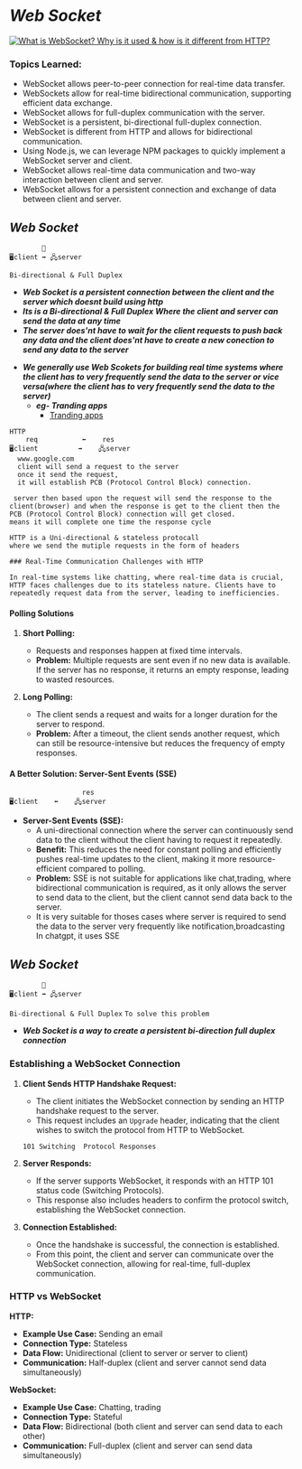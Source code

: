 # ***Web Socket***
[![What is WebSocket? Why is it used & how is it different from HTTP?](https://img.youtube.com/vi/favi7avxIag/hqdefault.jpg)](https://youtu.be/favi7avxIag?si=IdTwQnLBQpNod7ys)

### Topics Learned:
- WebSocket allows peer-to-peer connection for real-time data transfer.
- WebSockets allow for real-time bidirectional communication, supporting efficient data exchange.
- WebSocket allows for full-duplex communication with the server.
- WebSocket is a persistent, bi-directional full-duplex connection.
- WebSocket is different from HTTP and allows for bidirectional communication.
- Using Node.js, we can leverage NPM packages to quickly implement a WebSocket server and client.
- WebSocket allows real-time data communication and two-way interaction between client and server.
- WebSocket allows for a persistent connection and exchange of data between client and server.

## ***Web Socket***
```
        🔄
🖥️client ➡ 🖧server 
```
`Bi-directional & Full Duplex`

* ***Web Socket is a persistent connection between the client and the server which doesnt build using http***
* ***Its is a Bi-directional & Full Duplex Where the client and server can send the data at any time***
* ***The server does'nt have to wait for the client requests to push back any data and the client does'nt have to create a new conection to send any data to the server***

- ***We generally use Web Scokets for building real time systems where the client has to very frequently send the data to the server or vice versa(where the client has to very frequently send the data to the server)***
  * ***eg- Tranding apps***
    * [Tranding apps](https://www.wsj.com/market-data/stocks)

```
HTTP
    req           ⬅    res
🖥️client          ➡    🖧server 
  www.google.com   
  client will send a request to the server 
  once it send the request,
  it will establish PCB (Protocol Control Block) connection.

 server then based upon the request will send the response to the client(browser) and when the response is get to the client then the PCB (Protocol Control Block) connection will get closed.
means it will complete one time the response cycle

HTTP is a Uni-directional & stateless protocall
where we send the mutiple requests in the form of headers

### Real-Time Communication Challenges with HTTP

In real-time systems like chatting, where real-time data is crucial, HTTP faces challenges due to its stateless nature. Clients have to repeatedly request data from the server, leading to inefficiencies.
```
<!-- The problems come in http when we deal with real time systems eg- chatting where we require real time data
where we have request multiple time to fetch the info from the server -->

#### Polling Solutions

1. **Short Polling:**
   - Requests and responses happen at fixed time intervals.
   - **Problem:** Multiple requests are sent even if no new data is available. If the server has no response, it returns an empty response, leading to wasted resources.

2. **Long Polling:**
   - The client sends a request and waits for a longer duration for the server to respond.
   - **Problem:** After a timeout, the client sends another request, which can still be resource-intensive but reduces the frequency of empty responses.

#### A Better Solution: Server-Sent Events (SSE)
```
                  res
🖥️client    ⬅    🖧server 
```
- **Server-Sent Events (SSE):**
  - A uni-directional connection where the server can continuously send data to the client without the client having to request it repeatedly.
  - **Benefit:** This reduces the need for constant polling and efficiently pushes real-time updates to the client, making it more resource-efficient compared to polling.
  - **Problem:** SSE is not suitable for applications like chat,trading, where bidirectional communication is required, as it only allows the server to send data to the client, but the client cannot send data back to the server.
  - It is very suitable for thoses cases where server is required to send the data to the server very frequently
  like notification,broadcasting
  In chatgpt, it uses SSE

<!-- where each request from the client to the server is independent, meaning no persistent connection is maintained between requests in http. -->

<!--  ChatGPT uses Server-Sent Events (SSE) to deliver responses to the client. SSE is well-suited for this use case because it allows the server to push updates (i.e., the AI's responses) to the client as they become available. Since ChatGPT primarily involves the server sending data (responses) to the client 

However, since ChatGPT also requires user input (which involves sending data from the client to the server), the interaction is not purely one-way like in traditional SSE setups. The initial request from the client (your input) is sent via a standard HTTP request, and then SSE is used for delivering the response.-->

## ***Web Socket***
```
        🔄
🖥️client ➡ 🖧server 
```
`Bi-directional & Full Duplex`
`To solve this problem`
* ***Web Socket is a way to create a persistent bi-direction full duplex connection***

### Establishing a WebSocket Connection
1. **Client Sends HTTP Handshake Request:**
   - The client initiates the WebSocket connection by sending an HTTP handshake request to the server.
   - This request includes an `Upgrade` header, indicating that the client wishes to switch the protocol from HTTP to WebSocket.

   `101 Switching  Protocol Responses`
2. **Server Responds:**
   - If the server supports WebSocket, it responds with an HTTP 101 status code (Switching Protocols).
   - This response also includes headers to confirm the protocol switch, establishing the WebSocket connection.

3. **Connection Established:**
   - Once the handshake is successful, the connection is established.
   - From this point, the client and server can communicate over the WebSocket connection, allowing for real-time, full-duplex communication.

### HTTP vs WebSocket

**HTTP:**
- **Example Use Case:** Sending an email
- **Connection Type:** Stateless
- **Data Flow:** Unidirectional (client to server or server to client)
- **Communication:** Half-duplex (client and server cannot send data simultaneously)

**WebSocket:**
- **Example Use Case:** Chatting, trading
- **Connection Type:** Stateful
- **Data Flow:** Bidirectional (both client and server can send data to each other)
- **Communication:** Full-duplex (client and server can send data simultaneously)
